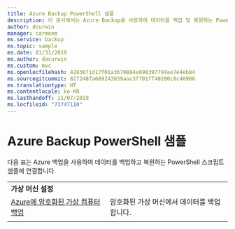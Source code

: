 ```yaml
---
title: Azure Backup PowerShell 샘플
description: 이 문서에서는 Azure Backup을 사용하여 데이터를 백업 및 복원하는 PowerShell 스크립트 샘플에 대한 링크를 제공합니다.
author: dcurwin
manager: carmonm
ms.service: backup
ms.topic: sample
ms.date: 01/31/2019
ms.author: dacurwin
ms.custom: mvc
ms.openlocfilehash: 4283871d17f01a3b70884e898397794ae7e4eb84
ms.sourcegitcommit: 827248fa609243839aac3ff01ff40200c8c46966
ms.translationtype: HT
ms.contentlocale: ko-KR
ms.lasthandoff: 11/07/2019
ms.locfileid: "73747110"
---
```

# <a name="azure-backup-powershell-samples"></a>Azure Backup PowerShell 샘플

다음 표는 Azure 백업을 사용하여 데이터를 백업하고 복원하는 PowerShell 스크립트 샘플에 연결합니다.

| | |
|---|---|
|**가상 머신 설정**||
| [Azure에 암호화된 가상 컴퓨터 백업](./scripts/backup-powershell-sample-backup-encrypted-vm.md) | 암호화된 가상 머신에서 데이터를 백업합니다.|
| | |
